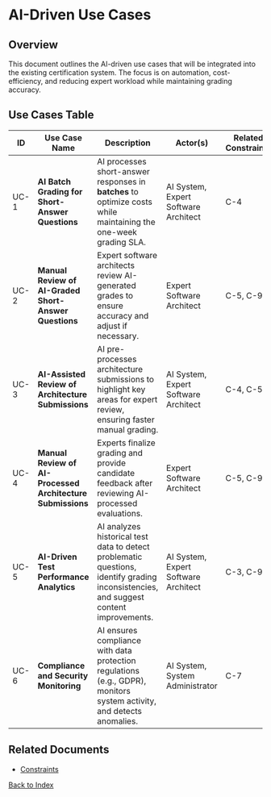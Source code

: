# AI-Driven Use Cases

## Overview
This document outlines the AI-driven use cases that will be integrated into the existing certification system. The focus is on automation, cost-efficiency, and reducing expert workload while maintaining grading accuracy.

## Use Cases Table

| ID   | Use Case Name | Description | Actor(s) | Related Constraints |
|------|--------------|-------------|---------|----------------------|
| UC-1 | **AI Batch Grading for Short-Answer Questions** | AI processes short-answer responses in **batches** to optimize costs while maintaining the one-week grading SLA. | AI System, Expert Software Architect | C-4 |
| UC-2 | **Manual Review of AI-Graded Short-Answer Questions** | Expert software architects review AI-generated grades to ensure accuracy and adjust if necessary. | Expert Software Architect | C-5, C-9 |
| UC-3 | **AI-Assisted Review of Architecture Submissions** | AI pre-processes architecture submissions to highlight key areas for expert review, ensuring faster manual grading. | AI System, Expert Software Architect | C-4, C-5 |
| UC-4 | **Manual Review of AI-Processed Architecture Submissions** | Experts finalize grading and provide candidate feedback after reviewing AI-processed evaluations. | Expert Software Architect | C-5, C-9 |
| UC-5 | **AI-Driven Test Performance Analytics** | AI analyzes historical test data to detect problematic questions, identify grading inconsistencies, and suggest content improvements. | AI System, Expert Software Architect | C-3, C-9 |
| UC-6 | **Compliance and Security Monitoring** | AI ensures compliance with data protection regulations (e.g., GDPR), monitors system activity, and detects anomalies. | AI System, System Administrator | C-7 |

## Related Documents
- [Constraints](constraints.md)

[Back to Index](index.md)
